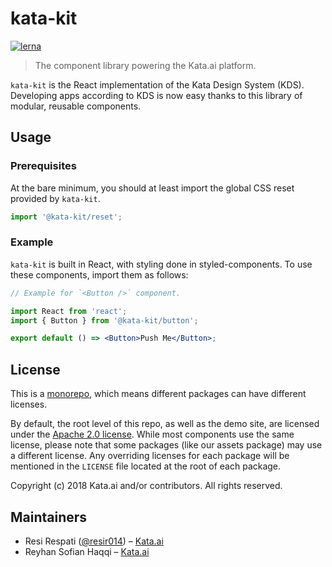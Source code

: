 # kata-kit

[![lerna](https://img.shields.io/badge/maintained%20with-lerna-cc00ff.svg)](https://lernajs.io/)

> The component library powering the Kata.ai platform.

`kata-kit` is the React implementation of the Kata Design System (KDS). Developing apps according to KDS is now easy thanks to this library of modular, reusable components.

## Usage

### Prerequisites

At the bare minimum, you should at least import the global CSS reset provided by `kata-kit`.

```js
import '@kata-kit/reset';
```

### Example

`kata-kit` is built in React, with styling done in styled-components. To use these components, import them as follows:

```jsx
// Example for `<Button />` component.

import React from 'react';
import { Button } from '@kata-kit/button';

export default () => <Button>Push Me</Button>;
```

## License

This is a [monorepo](https://github.com/babel/babel/blob/master/doc/design/monorepo.md), which means different packages can have different licenses.

By default, the root level of this repo, as well as the demo site, are licensed under the [Apache 2.0 license](LICENSE). While most components use the same license, please note that some packages (like our assets package) may use a different license. Any overriding licenses for each package will be mentioned in the `LICENSE` file located at the root of each package.

Copyright (c) 2018 Kata.ai and/or contributors. All rights reserved.

## Maintainers

- Resi Respati ([@resir014](https://twitter.com/resir014)) – [Kata.ai](https://kata.ai)
- Reyhan Sofian Haqqi – [Kata.ai](https://kata.ai)

